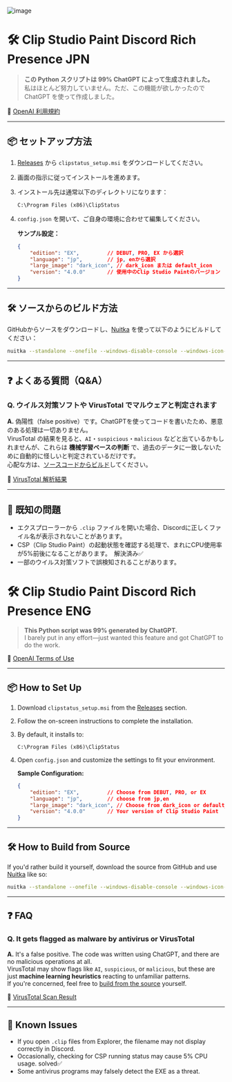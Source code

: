 ![image](https://github.com/user-attachments/assets/0fa530f0-2da6-43a0-abc7-3b268193dbd3)





# 🛠️ Clip Studio Paint Discord Rich Presence JPN

> **この Python スクリプトは 99% ChatGPT によって生成されました。**  
> 私はほとんど努力していません。ただ、この機能が欲しかったので ChatGPT を使って作成しました。

🔗 [OpenAI 利用規約](https://openai.com/policies/terms-of-use)

---

## 📦 セットアップ方法

1. [Releases]([#](https://github.com/131311313/ClipStatus/releases/tag/test)) から `clipstatus_setup.msi` をダウンロードしてください。
2. 画面の指示に従ってインストールを進めます。
3. インストール先は通常以下のディレクトリになります：  
   ```
   C:\Program Files (x86)\ClipStatus
   ```
4. `config.json` を開いて、ご自身の環境に合わせて編集してください。

   **サンプル設定：**
   ```json
   {
       "edition": "EX",         // DEBUT, PRO, EX から選択
       "language": "jp",        // jp, enから選択
       "large_image": "dark_icon", // dark_icon または default_icon
       "version": "4.0.0"       // 使用中のClip Studio Paintのバージョン
   }
   ```

---

## 🛠️ ソースからのビルド方法

GitHubからソースをダウンロードし、[Nuitka](https://nuitka.net/) を使って以下のようにビルドしてください：

```bash
nuitka --standalone --onefile --windows-disable-console --windows-icon-from-ico="dark_icon.ico" clipstatus.pyw
```

---

## ❓ よくある質問（Q&A）

### Q. ウイルス対策ソフトや VirusTotal でマルウェアと判定されます

**A.** 偽陽性（false positive）です。ChatGPTを使ってコードを書いたため、悪意のある処理は一切ありません。  
VirusTotal の結果を見ると、`AI`・`suspicious`・`malicious` などと出ているかもしれませんが、これらは **機械学習ベースの判断** で、過去のデータに一致しないために自動的に怪しいと判定されているだけです。  
心配な方は、[ソースコードからビルド](#)してください。

🔗 [VirusTotal 解析結果](https://www.virustotal.com/gui/file-analysis/YWU1NTA1ZmQ1OGMwYmQ4MTEyNjI3NGExZjY2M2U4NjY6MTc0NDQ0MDk0Ng==)

---

## 🐞 既知の問題

- エクスプローラーから `.clip` ファイルを開いた場合、Discordに正しくファイル名が表示されないことがあります。
- CSP（Clip Studio Paint）の起動状態を確認する処理で、まれにCPU使用率が5%前後になることがあります。　解決済み✅
- 一部のウイルス対策ソフトで誤検知されることがあります。




# 🛠️ Clip Studio Paint Discord Rich Presence ENG

> **This Python script was 99% generated by ChatGPT.**  
> I barely put in any effort—just wanted this feature and got ChatGPT to do the work.

🔗 [OpenAI Terms of Use](https://openai.com/policies/terms-of-use)

---

## 📦 How to Set Up

1. Download `clipstatus_setup.msi` from the [Releases]([#](https://github.com/131311313/ClipStatus/releases/tag/test)) section.
2. Follow the on-screen instructions to complete the installation.
3. By default, it installs to:  
   ```
   C:\Program Files (x86)\ClipStatus
   ```
4. Open `config.json` and customize the settings to fit your environment.

   **Sample Configuration:**
   ```json
   {
       "edition": "EX",         // Choose from DEBUT, PRO, or EX
       "language": "jp",        // choose from jp,en
       "large_image": "dark_icon", // Choose from dark_icon or default_icon
       "version": "4.0.0"       // Your version of Clip Studio Paint
   }
   ```

---

## 🛠️ How to Build from Source

If you'd rather build it yourself, download the source from GitHub and use [Nuitka](https://nuitka.net/) like so:

```bash
nuitka --standalone --onefile --windows-disable-console --windows-icon-from-ico="dark_icon.ico" clipstatus.pyw
```

---

## ❓ FAQ

### Q. It gets flagged as malware by antivirus or VirusTotal

**A.** It's a false positive. The code was written using ChatGPT, and there are no malicious operations at all.  
VirusTotal may show flags like `AI`, `suspicious`, or `malicious`, but these are just **machine learning heuristics** reacting to unfamiliar patterns.  
If you're concerned, feel free to [build from the source](#) yourself.

🔗 [VirusTotal Scan Result](https://www.virustotal.com/gui/file-analysis/YWU1NTA1ZmQ1OGMwYmQ4MTEyNjI3NGExZjY2M2U4NjY6MTc0NDQ0MDk0Ng==)

---

## 🐞 Known Issues

- If you open `.clip` files from Explorer, the filename may not display correctly in Discord.
- Occasionally, checking for CSP running status may cause 5% CPU usage. solved✅
- Some antivirus programs may falsely detect the EXE as a threat.





